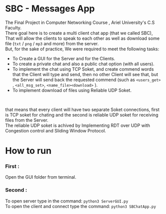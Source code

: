 # SBC - Messages App 
The Final Project in Computer Networking Course , Ariel University's C.S Faculty. <br/>
There goal here is to create a multi client chat app (that we called SBC), That will allow the clients to speak to each other as well as download some file (`txt` / `png` / `mp3` and more) from the server.</br>
But, for the sake of practice, We were required to meet the following tasks:
 - To Create a GUI for the Server and for the Clients.
 - To create a private chat and also a public chat option (with all users).
 - To implement the chat using TCP Soket, and create commend words that the Client will type and send, then no other Client will see that,  but the Server will send back the requested commend (such as `<users_get>` , `<all_msg_set>`, `<name_file><download>` ).
 - To implement download of files using Reliable UDP Soket.

</br>

that means that every client will have two separate Soket connections, first is TCP soket for chating and the second is reliable UDP soket for receiving files from the Server.</br> The reliable UDP soket is achived by Implementing RDT over UDP with Congestion control and Sliding Window Protocol. 

# How to run
### First :
Open the GUI folder from terminal.
### Second : 
To open server type in the command: `python3 ServerGUI.py` </br>
To open the client and connect type the command: `python3 SBChatApp.py`



